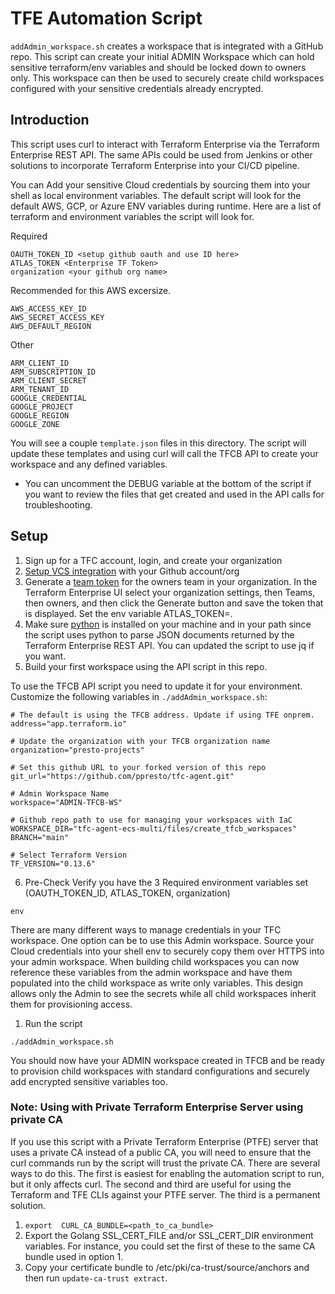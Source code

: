 # TFE Automation Script
`addAdmin_workspace.sh` creates a workspace that is integrated with a GitHub repo.  This script can create your initial ADMIN Workspace which can hold sensitive terraform/env variables and should be locked down to owners only.  This workspace can then be used to securely create child workspaces configured with your sensitive credentials already encrypted.

## Introduction
This script uses curl to interact with Terraform Enterprise via the Terraform Enterprise REST API. The same APIs could be used from Jenkins or other solutions to incorporate Terraform Enterprise into your CI/CD pipeline.

You can Add your sensitive Cloud credentials by sourcing them into your shell as local environment variables.  The default script will look for the default AWS, GCP, or Azure ENV variables during runtime. Here are a list of terraform and environment variables the script will look for.


Required
```
OAUTH_TOKEN_ID <setup github oauth and use ID here>
ATLAS_TOKEN <Enterprise TF Token>
organization <your github org name>
```

Recommended for this AWS excersize.
```
AWS_ACCESS_KEY_ID
AWS_SECRET_ACCESS_KEY
AWS_DEFAULT_REGION
```

Other
```
ARM_CLIENT_ID
ARM_SUBSCRIPTION_ID
ARM_CLIENT_SECRET
ARM_TENANT_ID
GOOGLE_CREDENTIAL
GOOGLE_PROJECT
GOOGLE_REGION
GOOGLE_ZONE
```

You will see a couple `template.json` files in this directory.  The script will update these templates and using curl will call the TFCB API to create your workspace and any defined variables.
* You can uncomment the DEBUG variable at the bottom of the script if you want to review the files that get created and used in the API calls for troubleshooting.

## Setup
1. Sign up for a TFC account, login, and create your organization
2. [Setup VCS integration](https://www.terraform.io/docs/cloud/vcs/github.html) with your Github account/org
3. Generate a [team token](https://www.terraform.io/docs/enterprise/users-teams-organizations/service-accounts.html#team-service-accounts) for the owners team in your organization.  In the Terraform Enterprise UI select your organization settings, then Teams, then owners, and then click the Generate button and save the token that is displayed.  Set the env variable ATLAS_TOKEN=<team token>.
4. Make sure [python](https://www.python.org/downloads/) is installed on your machine and in your path since the script uses python to parse JSON documents returned by the Terraform Enterprise REST API.  You can updated the script to use jq if you want.
5. Build your first workspace using the API script in this repo.

To use the TFCB API script you need to update it for your environment.  Customize the following variables in `./addAdmin_workspace.sh`:
```
# The default is using the TFCB address. Update if using TFE onprem.
address="app.terraform.io"

# Update the organization with your TFCB organization name
organization="presto-projects"

# Set this github URL to your forked version of this repo
git_url="https://github.com/ppresto/tfc-agent.git"

# Admin Workspace Name
workspace="ADMIN-TFCB-WS"

# Github repo path to use for managing your workspaces with IaC
WORKSPACE_DIR="tfc-agent-ecs-multi/files/create_tfcb_workspaces"
BRANCH="main"

# Select Terraform Version
TF_VERSION="0.13.6"

```

6. Pre-Check
Verify you have the 3 Required environment variables set (OAUTH_TOKEN_ID, ATLAS_TOKEN, organization)
```
env
```
There are many different ways to manage credentials in your TFC workspace. One option can be to use this Admin workspace.  Source your Cloud credentials into your shell env to securely copy them over HTTPS into your admin workspace.  When building child workspaces you can now reference these variables from the admin workspace and have them populated into the child workspace as write only variables.  This design allows only the Admin to see the secrets while all child workspaces inherit them for provisioning access.

1. Run the script
```
./addAdmin_workspace.sh
```
You should now have your ADMIN workspace created in TFCB and be ready to provision child workspaces with standard configurations and securely add encrypted sensitive variables too.

### Note: Using with Private Terraform Enterprise Server using private CA
If you use this script with a Private Terraform Enterprise (PTFE) server that uses a private CA instead of a public CA, you will need to ensure that the curl commands run by the script will trust the private CA.  There are several ways to do this.  The first is easiest for enabling the automation script to run, but it only affects curl. The second and third are useful for using the Terraform and TFE CLIs against your PTFE server. The third is a permanent solution.
1. `export  CURL_CA_BUNDLE=<path_to_ca_bundle>`
1. Export the Golang SSL_CERT_FILE and/or SSL_CERT_DIR environment variables. For instance, you could set the first of these to the same CA bundle used in option 1.
1. Copy your certificate bundle to /etc/pki/ca-trust/source/anchors and then run `update-ca-trust extract`.